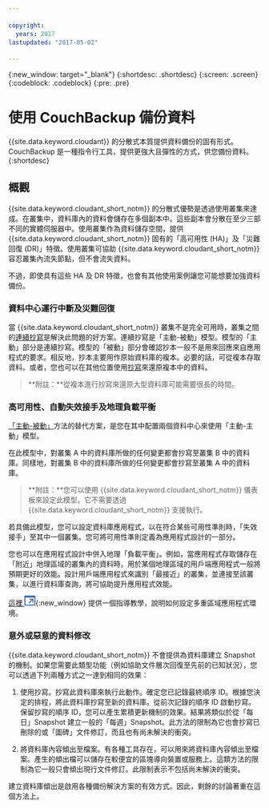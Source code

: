 ```yaml
---

copyright:
  years: 2017
lastupdated: "2017-05-02"

---
```


{:new_window: target="_blank"}
{:shortdesc: .shortdesc}
{:screen: .screen}
{:codeblock: .codeblock}
{:pre: .pre}

<!-- Acrolinx: 2017-05-02 -->

# 使用 CouchBackup 備份資料

{{site.data.keyword.cloudant}} 的分散式本質提供資料備份的固有形式。CouchBackup 是一種指令行工具，提供更強大且彈性的方式，供您備份資料。
{:shortdesc}

## 概觀

{{site.data.keyword.cloudant_short_notm}} 的分散式優勢是透過使用叢集來達成。在叢集中，資料庫內的資料會儲存在多個副本中。這些副本會分散在至少三部不同的實體伺服器中。使用叢集作為資料儲存空間，提供 {{site.data.keyword.cloudant_short_notm}} 固有的「高可用性 (HA)」及「災難回復 (DR)」特徵。使用叢集可協助 {{site.data.keyword.cloudant_short_notm}} 容忍叢集內流失節點，但不會流失資料。

不過，即使具有這些 HA 及 DR 特徵，也會有其他使用案例讓您可能想要加強資料備份。

<div id="activepassive"></div>

### 資料中心運行中斷及災難回復

當 {{site.data.keyword.cloudant_short_notm}} 叢集不是完全可用時，叢集之間的[連續抄寫](../api/replication.html#continuous-replication)是解決此問題的好方案。連續抄寫是「主動-被動」模型。模型的「主動」部分是連續抄寫。模型的「被動」部分會確認抄本一般不是用來回應來自應用程式的要求。相反地，抄本主要用作原始資料庫的複本。必要的話，可從複本存取資料。或者，您也可以在其他位置使用[抄寫](../api/replication.html)來還原複本中的資料。

>	**附註：**從複本進行抄寫來還原大型資料庫可能需要很長的時間。

### 高可用性、自動失效接手及地理負載平衡

[「主動-被動」](#activepassive)方法的替代方案，是您在其中配置兩個資料中心來使用「主動-主動」模型。

在此模型中，對叢集 A 中的資料庫所做的任何變更都會抄寫至叢集 B 中的資料庫。同樣地，對叢集 B 中的資料庫所做的任何變更都會抄寫至叢集 A 中的資料庫。

>	**附註：**您可以使用 {{site.data.keyword.cloudant_short_notm}} 儀表板來設定此模型。它不需要透過 {{site.data.keyword.cloudant_short_notm}} 支援執行。

若具備此模型，您可以設定資料庫應用程式，以在符合某些可用性準則時，「失效接手」至其中一個叢集。您可將可用性準則定義為應用程式設計的一部分。

您也可以在應用程式設計中併入地理「負載平衡」。例如，當應用程式存取儲存在「附近」地理區域的叢集內的資料時，用於某個地理區域的用戶端應用程式一般將預期更好的效能。設計用戶端應用程式來識別「最接近」的叢集，並連接至該叢集，以進行資料庫查詢，將可協助提升應用程式效能。

[這裡 ![外部鏈結圖示](../images/launch-glyph.svg "外部鏈結圖示")](http://www.ibm.com/developerworks/cloud/library/cl-multi-region-bluemix-apps-with-cloudant-and-dyn-trs/index.html){:new_window} 提供一個指導教學，說明如何設定多重區域應用程式環境。

### 意外或惡意的資料修改

{{site.data.keyword.cloudant_short_notm}} 不會提供為資料庫建立 Snapshot 的機制。如果您需要此類型功能（例如協助文件層次回復至先前的已知狀況），您可以透過下列兩種方式之一達到相同的效果：

1.	使用抄寫。抄寫此資料庫來執行此動作。確定您已記錄最終順序 ID。根據您決定的排程，將此資料庫抄寫至新的資料庫。從前次記錄的順序 ID 啟動抄寫。保留抄寫的順序 ID，您可以產生累積更新機制的效果。結果將類似於從「每日」Snapshot 建立一般的「每週」Snapshot。此方法的限制為它也會抄寫已刪除的或「圖碑」文件修訂，而且也有尚未解決的衝突。

2.	將資料庫內容傾出至檔案。有各種工具存在，可以用來將資料庫內容傾出至檔案。產生的傾出檔可以儲存在較便宜的區塊導向裝置或服務上。這類方法的限制為它一般只會傾出現行文件修訂。此限制表示不包括尚未解決的衝突。

建立資料庫傾出是啟用各種備份解決方案的有效方式。因此，剩餘的討論著重在這個方法上。

<!--
https://developer.ibm.com/clouddataservices/2016/03/22/simple-couchdb-and-cloudant-backup/

A useful approach is to have couchbackup's snapshots placed on the Bluemix Object Storage service, as described here:

https://developer.ibm.com/recipes/tutorials/object-storage-cloudant-backup/
-->
